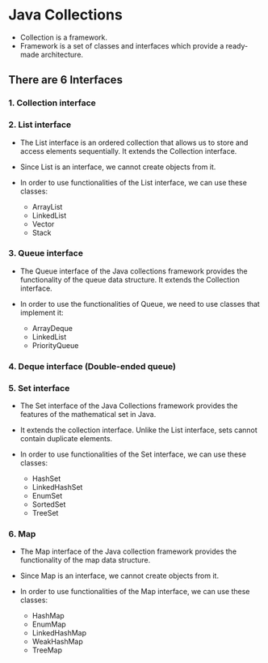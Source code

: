 # Java Collections

- Collection is a framework.
- Framework is a set of classes and interfaces which provide a ready-made architecture.

## There are 6 Interfaces

### 1. Collection interface

### 2. List interface

- The List interface is an ordered collection that allows us to store and access elements sequentially. It extends the
  Collection interface.
- Since List is an interface, we cannot create objects from it.


- In order to use functionalities of the List interface, we
  can use these classes:
    - ArrayList
    - LinkedList
    - Vector
    - Stack

### 3. Queue interface

- The Queue interface of the Java collections framework provides the functionality of the queue data structure. It
  extends
  the Collection interface.


- In order to use the functionalities of Queue, we need to use classes that implement it:
    - ArrayDeque
    - LinkedList
    - PriorityQueue

### 4. Deque interface (Double-ended queue)

### 5. Set interface

- The Set interface of the Java Collections framework provides the features of the mathematical set in Java.
- It extends the collection interface. Unlike the List interface, sets cannot contain duplicate elements.


- In order to use functionalities of the Set interface, we can use these classes:
    - HashSet
    - LinkedHashSet
    - EnumSet
    - SortedSet
    - TreeSet

### 6. Map

- The Map interface of the Java collection framework provides the functionality of the map data structure.
- Since Map is an interface, we cannot create objects from it.


- In order to use functionalities of the Map interface, we can use these classes:
    - HashMap
    - EnumMap
    - LinkedHashMap
    - WeakHashMap
    - TreeMap
